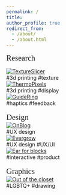 ```yaml
---
permalink: /
title:
author_profile: true
redirect_from: 
  - /about/
  - /about.html
---
```


<!-- <span style="font-family: OpenSans; font-size: 1em;">My name is Zofia, although I prefer to be called Zosia (pronounced Zoh-see-ah). I am a second year master student at KAIST, majoring in Industrial Design. I research Human-Computer Interaction (HCI) @[Make Lab](https://make.kaist.ac.kr/) under the guidance of professor Andrea Bianchi. My interest is specifically in digital fabrication, with previous projects focusing on 3D printing. I am interested in exploring opportunities for computational fabrication for crafters, specifically crocheters. 🧶</span> -->

<span style="font-family: Chewy; font-size: 1.5em;">Research</span>
<br>
<div class="about-box">
  <a href="https://zosia-hci.github.io/publication/2024-textureslicer">
    <img src="images/textureslicer.png" alt="TextureSlicer">
  </a>
  <div class="centered">#3d printing #texture</div>
</div>
<div class="about-box">
  <a href="https://zosia-hci.github.io/publication/2024-thermopixels">
    <img src="images/thermopixels.png" alt="ThermoPixels" >
  </a>
  <div class="centered">#3d printing #display</div>
</div>
<div class="about-box">
  <a href="https://zosia-hci.github.io/publication/2022-guidering">
    <img src="images/guidering.GIF" alt="GuideRing">
  </a>
  <div class="centered">#haptics #feedback</div>

</div>
<br>
<span style="font-family: Chewy; font-size: 1.5em;">Design</span>
<br>
<div class="about-box">
  <a href="https://zosia-hci.github.io/portfolio/6-2023-on_blog">
    <img src="images/on_blog_square.png" alt="OnBlog">
  </a>
  <div class="centered">#UX design</div>

</div>
<div class="about-box">
  <a href="https://zosia-hci.github.io/portfolio/7-2022-evergrow">
    <img src="images/evergrow_square.png" alt="Evergrow">
  </a> 
  <div class="centered">#UX design #UX/UI</div>

</div>
<div class="about-box">
  <a href="https://zosia-hci.github.io/portfolio/8-2022-blocks">
    <img src="images/blocks_square.png" alt="Ear for blocks">
  </a> 
  <div class="centered">#interactive #product</div>
</div>
<br>
<span style="font-family: Chewy; font-size: 1.5em;">Graphics</span>
<br>
<div class="about-box">
  <a href="https://zosia-hci.github.io/portfolio/9-2020-closet">
    <img src="images/closet_square.jpg" alt="Out of the closet">
  </a> 
  <div class="centered">#LGBTQ+ #drawing</div>
</div>

<br>

